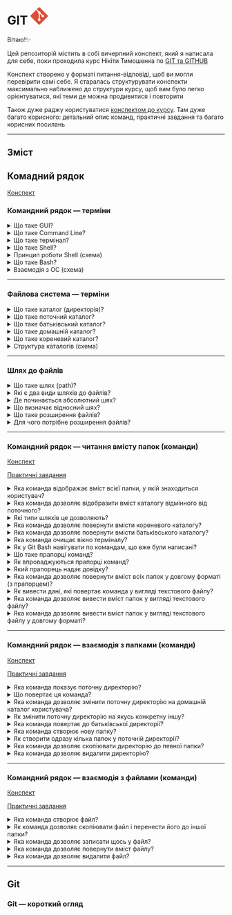 # GIT <img src="./assets/git-icon-logo-svgrepo-com.svg" width="40" height="40" alt="GIT logo"/>

Вітаю!✨

Цей репозиторій містить в собі вичерпний конспект, який я написала для себе, поки проходила курс Нікіти Тимошенка по [GIT та GITHUB](https://www.youtube.com/watch?v=9CnZihyYjjA&list=WL&index=2&t=1s)

Конспект створено у форматі питання-відповіді, щоб ви могли перевірити самі себе. Я старалась структурувати конспекти максимально наближено до структури курсу, щоб вам було легко орієнтуватися, які теми де можна продивитися і повторити

Також дуже раджу користуватися [конспектом до курсу](https://github.com/NickTimosh/git_course). Там дуже багато корисного: детальний опис команд, практичні завдання та багато корисних посилань

---

## Зміст

## Комадний рядок

[Конспект](https://github.com/NickTimosh/git_course/blob/main/notebooks/1.%20%D0%92%D1%81%D1%82%D1%83%D0%BF%20%D0%B2%20%D0%9A%D0%BE%D0%BC%D0%B0%D0%BD%D0%B4%D0%BD%D0%B8%D0%B9%20%D0%A0%D1%8F%D0%B4%D0%BE%D0%BA.md)

### Командний рядок — терміни

<details>
<summary>Що таке GUI?</summary>

-   графічний інтерфейс користувача (Graphical User Interface)
    -   спосіб взаємодії користувача з комп'ютером із використанням графічних елементів (вікна, кнопки і тд)

</details>

<details>
<summary>Що таке Сommand Line?</summary>

-   командний рядок
    -   текстовий інтерфейс для взаємодії з операційною системою
    -   простір, де вводяться текстові команди
    -   і тут же можуть викликатися і запускатися певні програми

</details>

<details>
<summary>Що таке термінал?</summary>

-   програма або інструмент, який надає доступ до командного рядка (вікно, куди команди вводяться)

</details>

<details>
<summary>Що таке Shell?</summary>

-   оболонка
    -   програма, яка виконує команди, введені у терміналі (інтерпретатор команд)

</details>

<details>
<summary>Принцип роботи Shell (схема)</summary>

<img src="./assets//images/working-principale-shell.png" width="800" alt="Schematic of the principle of shell operation"/>

</details>

<details>
<summary>Що таке Bash?</summary>

-   один із типів оболонок (Shell)
-   Bourne Again Shell (Bash)
-   підтримується у Windows через Git Bash

</details>

<details>
<summary>Взаємодія з ОС (схема)</summary>

<img src="./assets//images/interaction-with-OS.png" width="800" alt="Diagram of the stages of interaction with the operating system"/>

</details>

---

### Файлова система — терміни

<details>
<summary>Що таке каталог (директорія)?</summary>

-   структура, яка використовується для організації файлів у файловій системі

</details>

<details>
<summary>Що таке поточний каталог?</summary>

-   папка, в якій користувач перебуває прямо зараз
    -   команди по замовчуванню виконуються у поточному каталозі

</details>

<details>
<summary>Що таке батьківський каталог?</summary>

-   папка, що знаходиться на один рівень вища, за поточний

</details>

<details>
<summary>Що таке домашній каталог?</summary>

-   персональний каталог користувача
    -   Диск С —> Users —> User name (або USER)

</details>

<details>
<summary>Що таке кореневий каталог?</summary>

-   початкова точка файлової системи
    -   найвищий рівень ієрархії каталогів

</details>

<details>
<summary>Структура каталогів (схема)</summary>

<img src="./assets//images/directions-structure.png" width="800" alt="Directory structure"/>

</details>

---

### Шлях до файлів

<details>
<summary>Що таке шлях (path)?</summary>

-   адреси файлів у каталозі файлової системи

</details>

<details>
<summary>Які є два види шляхів до файлів?</summary>

-   абсолютний
-   відносний

</details>

<details>
<summary>Де починається абсолютний шях?</summary>

-   з кореневого каталогу

</details>

<details>
<summary>Що визначає відносний шях?</summary>

-   розташування файлу по відношенню до поточного каталогу

</details>

<details>
<summary>Що таке розширення файлів?</summary>

-   частина назви файлу, що йде після крапки

</details>

<details>
<summary>Для чого потрібне розширення файлів?</summary>

-   для визначення типу файлу

</details>

---

### Командний рядок — читання вмісту папок (команди)

[Конспект](https://github.com/NickTimosh/git_course/blob/main/notebooks/2.%20git%20bash%20-%20%D0%BA%D0%BE%D0%BC%D0%B0%D0%BD%D0%B4%D0%B8.md)

[Практичні завдання](https://github.com/NickTimosh/git_course/blob/main/notebooks/3.%20git%20bash%20-%20%D0%BF%D1%80%D0%B0%D0%BA%D1%82%D0%B8%D0%BA%D0%B0.md)

<details>
<summary>Яка команда відображає вміст всієї папки, у якій знаходиться користувач?</summary>

-   ls

</details>

<details>
<summary>Яка команда дозволяє відобразити вміст каталогу відмінного від поточного?</summary>

-   ls `path` (вказати шлях)

</details>

<details>
<summary>Які типи шляхів це дозволяють?</summary>

-   обидва: відносний та абсолютний

</details>

<details>
<summary>Яка команда дозволяє повернути вмісти кореневого каталогу?</summary>

-   ls /

</details>

<details>
<summary>Яка команда дозволяє повернути вмісти батьківського каталогу?</summary>

-   ls ..

</details>

<details>
<summary>Яка команда очищає вікно терміналу?</summary>

-   clear

</details>

<details>
<summary>Як у Git Bash навігувати по командам, що вже були написані?</summary>

-   стрілочка вгору (до попередніх команд)
-   стрілочка вниз (до наступних команд, що були після попередніх)

</details>

<details>
<summary>Що таке прапорці команд?</summary>

-   додаткові опції команд

</details>

<details>
<summary>Як впроваджуються прапорці команд?</summary>

-   через дефіси, які ми пишемо після команди

</details>

<details>
<summary>Який прапорець надає довідку?</summary>

-   `комадна` --help

</details>

<details>
<summary>Яка команда дозволяє повернути вміст всіх папок у довгому форматі (з прапорцем)?</summary>

-   ls -l

</details>

<details>
<summary>Як вивести дані, які повертає команда у вигляді текстового файлу?</summary>

-   `your_command` > file_name.extension

</details>

<details>
<summary>Яка команда дозволяє вивести вміст папок у вигляді текстового файлу?</summary>

-   ls > `file_name.extension`
    -   наприклад, ls > output.txt

</details>

<details>
<summary>Яка команда дозволяє вивести вміст папок у вигляді текстового файлу у довгому форматі?</summary>

-   ls -l > `file_name.extension`
    -   наприклад, ls -l > output.txt

</details>

---

### Командний рядок — взаємодія з папками (команди)

[Конспект](https://github.com/NickTimosh/git_course/blob/main/notebooks/2.%20git%20bash%20-%20%D0%BA%D0%BE%D0%BC%D0%B0%D0%BD%D0%B4%D0%B8.md)

[Практичні завдання](https://github.com/NickTimosh/git_course/blob/main/notebooks/3.%20git%20bash%20-%20%D0%BF%D1%80%D0%B0%D0%BA%D1%82%D0%B8%D0%BA%D0%B0.md)

<details>
<summary>Яка команда показує поточну директорію?</summary>

-   pwd
    -   prind working directory

</details>

<details>
<summary>Що повертає ця команда?</summary>

-   шлях до каталогу, у якому ми знаходимось

</details>

<details>
<summary>Яка команда дозволяє змінити поточну директорію на домашній каталог користувача?</summary>

-   cd
    -   change directory

</details>

<details>
<summary>Як змінити поточну директорію на якусь конкретну іншу?</summary>

-   cd `path` (вказати шлях)

</details>

<details>
<summary>Яка команда повертає до батьківської директорії?</summary>

-   cd ..

</details>

<details>
<summary>Яка команда створює нову папку?</summary>

-   mkdir `directory_name`
    -   make directory

</details>

<details>
<summary>Як створити одразу кілька папок у поточній директорії?</summary>

-   mkdir `directory_name_1` `directory_name_2`
-   якщо потрібні вкладені каталоги:
    -   mkdir -p dir1/dir2/dir3

</details>

<details>
<summary>Яка команда дозволяє скопіювати директорію до певної папки?</summary>

-   cp -r `copy_directory to_directory`

</details>

<details>
<summary>Яка команда дозволяє видалити директорію?</summary>

-   rm -r `file_name` (рекурсивне видалення)
-   якщо директорія містить файли:
    -   rm -rf directory_name

</details>

---

### Командний рядок — взаємодія з файлами (команди)

[Конспект](https://github.com/NickTimosh/git_course/blob/main/notebooks/2.%20git%20bash%20-%20%D0%BA%D0%BE%D0%BC%D0%B0%D0%BD%D0%B4%D0%B8.md)

[Практичні завдання](https://github.com/NickTimosh/git_course/blob/main/notebooks/3.%20git%20bash%20-%20%D0%BF%D1%80%D0%B0%D0%BA%D1%82%D0%B8%D0%BA%D0%B0.md)

<details>
<summary>Яка команда створює файл?</summary>

-   touch `file_name.extension`

</details>

<details>
<summary>Як команда дозволяє скопіювати файл і перенести його до іншої папки?</summary>

-   cp `copy_file destination_directory/`
    -   copy

</details>

<details>
<summary>Яка команда дозволяє записати щось у файл?</summary>

-   echo `print_something` > `in_file`

</details>

<details>
<summary>Яка команда дозволяє повернути вміст файлу?</summary>

-   cat `file_name`

</details>

<details>
<summary>Яка команда дозволяє видалити файл?</summary>

-   rm `file_name`

</details>

---

## Git

### Git — короткий огляд

